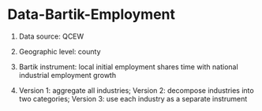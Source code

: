 # Data-Bartik-Employment

1. Data source: QCEW

2. Geographic level: county

3. Bartik instrument: local initial employment shares time with national industrial employment growth 

4. Version 1: aggregate all industries; 
Version 2: decompose industries into two categories; 
Version 3: use each industry as a separate instrument
